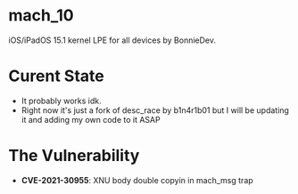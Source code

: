 # mach_10
iOS/iPadOS 15.1 kernel LPE for all devices by BonnieDev.

# Curent State
- It probably works idk.
- Right now it's just a fork of desc_race by b1n4r1b01 but I will be updating it and adding my own code to it ASAP

# The Vulnerability
- **CVE-2021-30955**: XNU body double copyin in mach_msg trap
